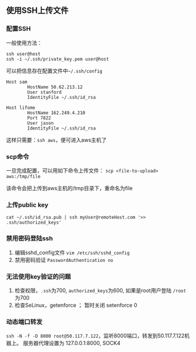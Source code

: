 ## 使用SSH上传文件

### 配置SSH
一般使用方法：
```shell
ssh user@host
ssh -i ~/.ssh/private_key.pem user@host
```

可以把信息存在配置文件中`~/.ssh/config`
```
Host sam
        HostName 50.62.213.12
        User stanford
        IdentityFile ~/.ssh/id_rsa

Host lifome
        HostName 162.249.4.210
        Port 7822
        User jason
        IdentityFile ~/.ssh/id_rsa
```
这样只需要：`ssh aws`，便可进入aws主机了

### scp命令
一旦完成配置，可以用如下命令上传文件：
`scp <file-to-upload> aws:/tmp/file`

该命令会把<file-to-upload>上传到aws主机的/tmp目录下，重命名为file

### 上传public key
`cat ~/.ssh/id_rsa.pub | ssh myUser@remoteHost.com '>> .ssh/authorized_keys'`

### 禁用密码登陆ssh
1. 编辑sshd_config文件 `vim /etc/ssh/sshd_config`
2. 禁用密码验证 `PasswordAuthentication no`

### 无法使用key验证的问题
1. 检查权限，`.ssh`为700, `authorized_keys`为600, 如果是root用户登陆 `/root` 为700
2. 检查SeLinux，getenforce ； 暂时关闭 setenforce 0

### 动态端口转发
`ssh -N -f -D 8000 root@50.117.7.122`，监听8000端口，转发到50.117.7.122机器上。
服务器代理设置为 127.0.0.1:8000, SOCK4
